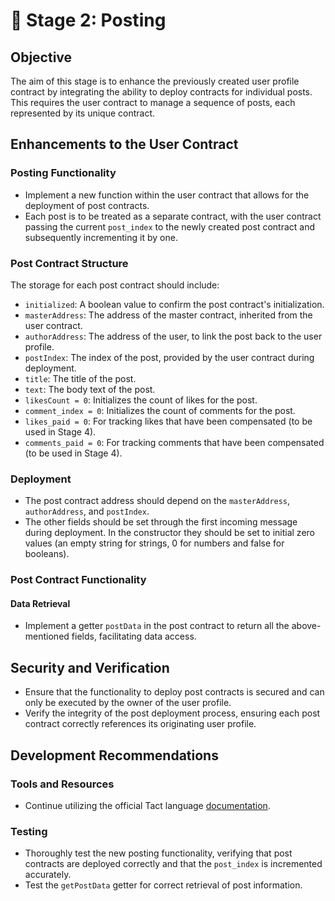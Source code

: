 # 🚀 Stage 2: Posting

## Objective
The aim of this stage is to enhance the previously created user profile contract by integrating the ability to deploy contracts for individual posts. This requires the user contract to manage a sequence of posts, each represented by its unique contract.

## Enhancements to the User Contract

### Posting Functionality
- Implement a new function within the user contract that allows for the deployment of post contracts.
- Each post is to be treated as a separate contract, with the user contract passing the current `post_index` to the newly created post contract and subsequently incrementing it by one.

### Post Contract Structure
The storage for each post contract should include:

- `initialized`: A boolean value to confirm the post contract's initialization.
- `masterAddress`: The address of the master contract, inherited from the user contract.
- `authorAddress`: The address of the user, to link the post back to the user profile.
- `postIndex`: The index of the post, provided by the user contract during deployment.
- `title`: The title of the post.
- `text`: The body text of the post.
- `likesCount = 0`: Initializes the count of likes for the post.
- `comment_index = 0`: Initializes the count of comments for the post.
- `likes_paid = 0`: For tracking likes that have been compensated (to be used in Stage 4).
- `comments_paid = 0`: For tracking comments that have been compensated (to be used in Stage 4).

### Deployment

- The post contract address should depend on the `masterAddress`, `authorAddress`, and `postIndex`.
- The other fields should be set through the first incoming message during deployment. In the constructor they should be set to initial zero values (an empty string for strings, 0 for numbers and false for booleans).

### Post Contract Functionality

#### Data Retrieval
- Implement a getter `postData` in the post contract to return all the above-mentioned fields, facilitating data access.

## Security and Verification
- Ensure that the functionality to deploy post contracts is secured and can only be executed by the owner of the user profile.
- Verify the integrity of the post deployment process, ensuring each post contract correctly references its originating user profile.

## Development Recommendations

### Tools and Resources
- Continue utilizing the official Tact language [documentation](https://docs.tact-lang.org/).

### Testing
- Thoroughly test the new posting functionality, verifying that post contracts are deployed correctly and that the `post_index` is incremented accurately.
- Test the `getPostData` getter for correct retrieval of post information.

